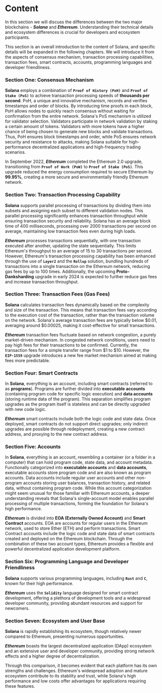 # Content

In this section we will discuss the differences between the two major blockchains - ***Solana*** and ***Ethereum***. Understanding their technical details and ecosystem differences is crucial for developers and ecosystem participants.

This section is an overall introduction to the content of Solana, and specific details will be expanded in the following chapters. We will introduce it from the aspects of consensus mechanism, transaction processing capabilities, transaction fees, smart contracts, accounts, programming languages and developer friendliness.

### **Section One: Consensus Mechanism**

**Solana** employs a combination of **`Proof of History (PoH)`** and **`Proof of Stake (PoS)`** to achieve transaction processing speeds of **thousands per second**. PoH, a unique and innovative mechanism, records and verifies timestamps and order of blocks. By introducing time proofs in each block, PoH allows nodes to quickly reach consensus without waiting for confirmation from the entire network. Solana's PoS mechanism is utilized for validator selection. Validators participate in network validation by staking a certain amount of tokens. Validators with more tokens have a higher chance of being chosen to generate new blocks and validate transactions. Thus, PoH ensures block timestamps and order, while PoS ensures network security and resistance to attacks, making Solana suitable for high-performance decentralized applications and high-frequency trading scenarios.

In September 2022, ***Ethereum*** completed the Ethereum 2.0 upgrade, transitioning from **`Proof of Work (PoW)`** to **`Proof of Stake (PoS)`**. This upgrade reduced the energy consumption required to secure Ethereum by **99.95%**, creating a more secure and environmentally friendly Ethereum network.

### **Section Two: Transaction Processing Capability**

**Solana** supports parallel processing of transactions by dividing them into subsets and assigning each subset to different validation nodes. This parallel processing significantly enhances transaction throughput while ensuring transaction security and reliability. Solana has an average block time of 400 milliseconds, processing over 2000 transactions per second on average, maintaining low transaction fees even during high loads.

***Ethereum*** processes transactions sequentially, with one transaction executed after another, updating the state sequentially. This limits Ethereum's throughput to an average of 15 to 30 transactions per second. However, Ethereum's transaction processing capability has been enhanced through the use of **`Layer2`** and the **`Rollup`** solution, bundling hundreds of transactions into a single transaction on the Ethereum network, reducing gas fees by up to 100 times. Additionally, the upcoming **Proto-Danksharding** upgrade in early 2024 is expected to further reduce gas fees and increase transaction throughput.

### **Section Three: Transaction Fees (Gas Fees)**

**Solana** calculates transaction fees dynamically based on the complexity and size of the transaction. This means that transaction fees vary according to the execution cost of the transaction, rather than the transaction volume on the network. Solana's average transaction fees are typically below $0.01, averaging around $0.00025, making it cost-effective for small transactions.

***Ethereum*** transaction fees fluctuate based on network congestion, a purely market-driven mechanism. In congested network conditions, users need to pay high fees for their transactions to be confirmed. Currently, the transaction fees for a simple transfer range from $1 to $10. However, the **`EIP-1559`** upgrade introduces a new fee market mechanism aimed at making fees more predictable.

### **Section Four: Smart Contracts**

In **Solana**, everything is an account, including smart contracts (referred to as **programs**). Programs are further divided into **executable accounts** (containing program code for specific logic execution) and **data accounts** (storing runtime data of the program). This separation simplifies program upgrades as the program itself is stateless and can be directly upgraded with new code logic.

***Ethereum*** smart contracts include both the logic code and state data. Once deployed, smart contracts do not support direct upgrades; only indirect upgrades are possible through redeployment, creating a new contract address, and proxying to the new contract address.

### **Section Five: Accounts**

In **Solana**, everything is an account, resembling a container (or a folder in a computer) that can hold program code, state data, and account metadata. Functionally categorized into **executable accounts** and **data accounts**, executable accounts store program code and are also known as program accounts. Data accounts include regular user accounts and other non-program accounts storing user balances, transaction history, and related data, without containing program code. While this account categorization might seem unusual for those familiar with Ethereum accounts, a deeper understanding reveals that Solana's single-account model enables parallel processing of multiple transactions, forming the foundation for Solana's high performance.

***Ethereum*** is divided into **EOA (Externally Owned Account)** and **Smart Contract** accounts. EOA are accounts for regular users in the Ethereum network, used to store Ether (ETH) and perform transactions. Smart Contract accounts include the logic code and state data of smart contracts created and deployed on the Ethereum blockchain. Through the combination of these two account types, Ethereum provides a flexible and powerful decentralized application development platform.

### **Section Six: Programming Language and Developer Friendliness**

**Solana** supports various programming languages, including **`Rust`** and **`C`**, known for their high performance.

***Ethereum*** uses the **`Solidity`** language designed for smart contract development, offering a plethora of development tools and a widespread developer community, providing abundant resources and support for newcomers.

### **Section Seven: Ecosystem and User Base**

**Solana** is rapidly establishing its ecosystem, though relatively newer compared to Ethereum, presenting numerous opportunities.

***Ethereum*** boasts the largest decentralized application (DApp) ecosystem and an extensive user and developer community, providing strong network effects and a higher degree of decentralization.

Through this comparison, it becomes evident that each platform has its own strengths and challenges. Ethereum's widespread adoption and mature ecosystem contribute to its stability and trust, while Solana's high performance and low costs offer advantages for applications requiring these features.
